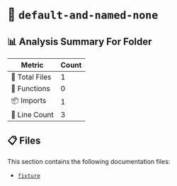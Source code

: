# 📁 `default-and-named-none`

## 📊 Analysis Summary For Folder

| Metric | Count |
|--------|-------|
| 📁 Total Files | 1 |
| 🔧 Functions | 0 |
| 📦 Imports | 1 |
| 🔢 Line Count | 3 |


## 📋 Files

This section contains the following documentation files:

- [`fixture`](./fixture.md)